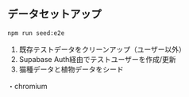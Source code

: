 ## データセットアップ　

```bash
npm run seed:e2e
```
1. 既存テストデータをクリーンアップ（ユーザー以外）
2. Supabase Auth経由でテストユーザーを作成/更新
3. 猫種データと植物データをシード

・chromium

